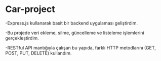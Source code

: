 # Car-project

-Express.js kullanarak basit bir backend uygulaması geliştirdim.

-Bu projede veri ekleme, silme, güncelleme ve listeleme işlemlerini gerçekleştirdim.

-RESTful API mantığıyla çalışan bu yapıda, farklı HTTP metodlarını (GET, POST, PUT, DELETE) kullandım.
